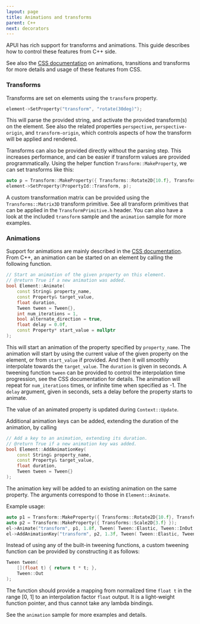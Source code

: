 ```yaml
---
layout: page
title: Animations and transforms
parent: C++
next: decorators
---
```


APUI has rich support for transforms and animations. This guide describes how to control these features from C++ side.

See also the [CSS documentation](../css/animations_transitions_transforms.html) on animations, transitions and transforms for more details and usage of these features from CSS.


### Transforms


Transforms are set on elements using the `transform` property.

```cpp
element->SetProperty("transform", "rotate(30deg)");
```

This will parse the provided string, and activate the provided transform(s) on the element. See also the related properties `perspective`, `perspective-origin`, and `transform-origin`, which controls aspects of how the transform will be applied and rendered.

Transforms can also be provided directly without the parsing step. This increases performance, and can be easier if transform values are provided programmatically. Using the helper function `Transform::MakeProperty`, we can set transforms like this:

```cpp
auto p = Transform::MakeProperty({ Transforms::Rotate2D{10.f}, Transforms::TranslateX{100.f} });
element->SetProperty(PropertyId::Transform, p);
```

A custom transformation matrix can be provided using the `Transforms::Matrix3D` transform primitive. See all transform primitives that can be applied in the `TransformPrimitive.h` header. You can also have a look at the included `transform` sample and the `animation` sample for more examples.


### Animations


Support for animations are mainly described in the [CSS documentation](../css/animations_transitions_transforms.html). From C++, an animation can be started on an element by calling the following function.

```c++
// Start an animation of the given property on this element.
// @return True if a new animation was added.
bool Element::Animate(
	const String& property_name,
	const Property& target_value,
	float duration,
	Tween tween = Tween{},
	int num_iterations = 1,
	bool alternate_direction = true,
	float delay = 0.0f,
	const Property* start_value = nullptr
);
```

This will start an animation of the property specified by `property_name`. The animation will start by using the current value of the given property on the element, or from `start_value` if provided. And then it will smoothly interpolate towards the `target_value`. The `duration` is given in seconds. A tweening function `tween` can be provided to control the interpolation time progression, see the CSS documentation for details. The animation will repeat for `num_iterations` times, or infinite time when specified as -1. The `delay` argument, given in seconds, sets a delay before the property starts to animate.

The value of an animated property is updated during `Context::Update`.

Additional animation keys can be added, extending the duration of the animation, by calling

```c++
// Add a key to an animation, extending its duration.
// @return True if a new animation key was added.
bool Element::AddAnimationKey(
	const String& property_name,
	const Property& target_value,
	float duration,
	Tween tween = Tween{}
);
```

The animation key will be added to an existing animation on the same property. The arguments correspond to those in `Element::Animate`.

Example usage:

```c++
auto p1 = Transform::MakeProperty({ Transforms::Rotate2D{10.f}, Transforms::TranslateX{100.f} });
auto p2 = Transform::MakeProperty({ Transforms::Scale2D{3.f} });
el->Animate("transform", p1, 1.8f, Tween( Tween::Elastic, Tween::InOut ), -1, true);
el->AddAnimationKey("transform", p2, 1.3f, Tween( Tween::Elastic, Tween::InOut ));
```

Instead of using any of the built-in tweening functions, a custom tweening function can be provided by constructing it as follows:

```c++
Tween tween(
	[](float t) { return t * t; },
	Tween::Out
);
```
The function should provide a mapping from normalized time `float t` in the range [0, 1] to an interpolation factor `float` output. It is a light-weight function pointer, and thus cannot take any lambda bindings.

See the `animation` sample for more examples and details.
